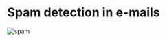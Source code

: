 # Spam detection in e-mails

![spam](https://user-images.githubusercontent.com/57860857/107559135-f8bbd000-6bdb-11eb-935d-50411086bf89.jpg)


